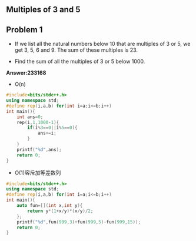 ## Multiples of 3 and 5
## Problem 1 
* If we list all the natural numbers below 10 that are multiples of 3 or 5, we get 3, 5, 6 and 9. The sum of these multiples is 23.

* Find the sum of all the multiples of 3 or 5 below 1000.

**Answer:233168**
* O(n)
```c++
#include<bits/stdc++.h>
using namespace std;
#define rep(i,a,b) for(int i=a;i<=b;i++)
int main(){
    int ans=0;
    rep(i,1,1000-1){
        if(i%3==0||i%5==0){
            ans+=i;
        }
    }
    printf("%d",ans);
    return 0;
}
```
* O(1)容斥加等差数列
```c++
#include<bits/stdc++.h>
using namespace std;
#define rep(i,a,b) for(int i=a;i<=b;i++)
int main(){
    auto fun=[](int x,int y){
        return y*(1+x/y)*(x/y)/2;
    };
    printf("%d",fun(999,3)+fun(999,5)-fun(999,15));
    return 0;
}
```
